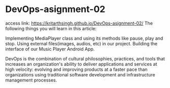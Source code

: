# DevOps-asignment-02
access link:
https://kritarthsingh.github.io/DevOps-asignment-02/
The following things you will learn in this article:

Implementing MediaPlayer class and using its methods like pause, play and stop.
Using external files(images, audios, etc) in our project.
Building the interface of our Music Player Android App.

DevOps is the combination of cultural philosophies, practices, and tools that 
increases an organization's ability to deliver applications and services at high 
velocity: evolving and improving products at a faster pace than organizations using 
traditional software development and infrastructure management processes.

